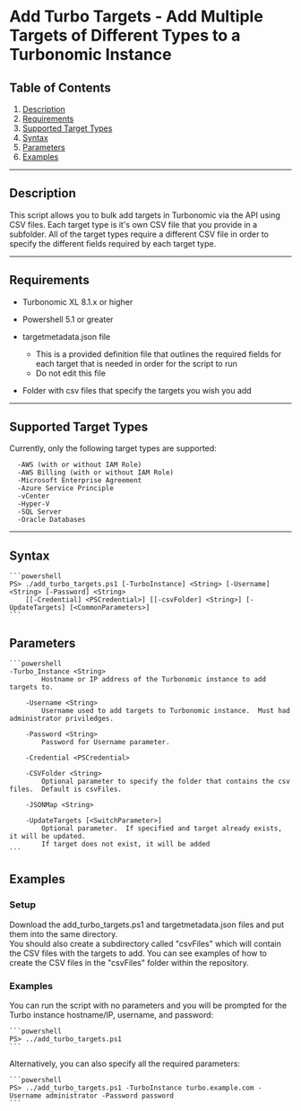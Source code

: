 # Add Turbo Targets - Add Multiple Targets of Different Types to a Turbonomic Instance

## Table of Contents

1. [Description](#description)
2. [Requirements](#requirements)
3. [Supported Target Types](#targets)
4. [Syntax](#syntax)
5. [Parameters](#parameters)
6. [Examples](#examples)

******

## Description <a name="description"></a>

This script allows you to bulk add targets in Turbonomic via the API using CSV files.  Each
target type is it's own CSV file that you provide in a subfolder.  All of the target types
require a different CSV file in order to specify the different fields required by each target type.

******

## Requirements <a name="requirements"></a>

* Turbonomic XL 8.1.x or higher

* Powershell 5.1 or greater

* targetmetadata.json file
  * This is a provided definition file that outlines the required fields for each target that is needed in order for the script to run
  * Do not edit this file

* Folder with csv files that specify the targets you wish you add

******

## Supported Target Types <a name="targets"></a>

Currently, only the following target types are supported:

      -AWS (with or without IAM Role)
      -AWS Billing (with or without IAM Role)
      -Microsoft Enterprise Agreement
      -Azure Service Principle
      -vCenter
      -Hyper-V
      -SQL Server
      -Oracle Databases

******

## Syntax <a name="syntax"></a>

    ```powershell
    PS> ./add_turbo_targets.ps1 [-TurboInstance] <String> [-Username] <String> [-Password] <String> 
        [[-Credential] <PSCredential>] [[-csvFolder] <String>] [-UpdateTargets] [<CommonParameters>]
    ```

## Parameters <a name="parameters"></a>

    ```powershell
    -Turbo_Instance <String>
            Hostname or IP address of the Turbonomic instance to add targets to.
            
        -Username <String>
            Username used to add targets to Turbonomic instance.  Must had administrator priviledges.
            
        -Password <String>
            Password for Username parameter.
            
        -Credential <PSCredential>
            
        -CSVFolder <String>
            Optional parameter to specify the folder that contains the csv files.  Default is csvFiles.
            
        -JSONMap <String>
            
        -UpdateTargets [<SwitchParameter>]
            Optional parameter.  If specified and target already exists, it will be updated.  
            If target does not exist, it will be added
    ```

## Examples <a name="examples"></a>

### Setup

Download the add_turbo_targets.ps1 and targetmetadata.json files and put them into the same directory.  
You should also create a subdirectory called "csvFiles" which will contain the CSV files with the targets to 
add.  You can see examples of how to create the CSV files in the "csvFiles" folder within the repository.

### Examples

You can run the script with no parameters and you will be prompted for the Turbo instance hostname/IP, username, and password:

    ```powershell
    PS> ../add_turbo_targets.ps1
    ```

Alternatively, you can also specify all the required parameters:

    ```powershell
    PS> ../add_turbo_targets.ps1 -TurboInstance turbo.example.com -Username administrator -Password password
    ```
